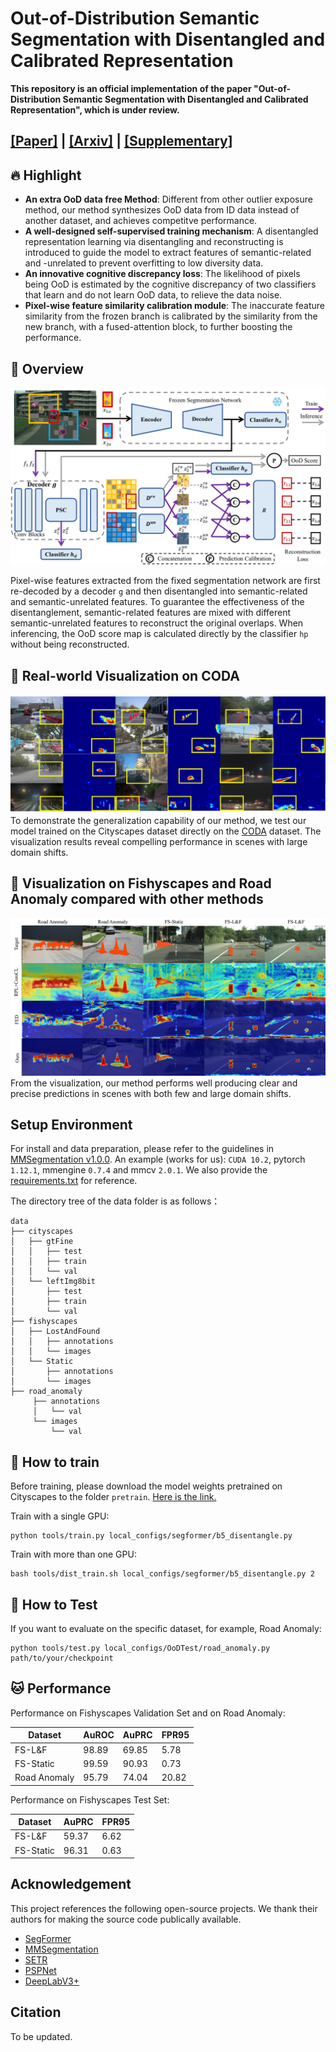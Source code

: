 # Out-of-Distribution Semantic Segmentation with Disentangled and Calibrated Representation

**This repository is an official implementation of the paper "Out-of-Distribution Semantic Segmentation with Disentangled and Calibrated Representation", which is under review.** 

## [\[Paper\]](https://github.com/WanMotion ) | [\[Arxiv\]](https://github.com/WanMotion ) | [\[Supplementary\]](https://github.com/WanMotion)

## :fire: Highlight
- **An extra OoD data free Method**: Different from other outlier exposure method, our method synthesizes OoD data from ID data instead of another dataset, and achieves competitve performance.
- **A well-designed self-supervised training mechanism**: A disentangled representation learning via disentangling and reconstructing is introduced to guide the model to extract features of semantic-related and -unrelated to prevent overfitting to low diversity data.
- **An innovative cognitive discrepancy loss**: The likelihood of pixels being OoD is estimated by the cognitive discrepancy of two classifiers that learn and do not learn OoD data, to relieve the data noise.
- **Pixel-wise feature similarity calibration module**: The inaccurate feature similarity from the frozen branch is calibrated by the similarity from the new branch, with a fused-attention block, to further boosting the performance.

## :crown: Overview
![](figures/pipeline.png "An overview of the basic architecture of our proposed method.")

Pixel-wise features extracted from the fixed segmentation network are first re-decoded by a decoder `g` and then disentangled into semantic-related and semantic-unrelated features. 
To guarantee the effectiveness of the disentanglement, semantic-related features are mixed with different semantic-unrelated features to reconstruct the original overlaps. 
When inferencing, the OoD score map is calculated directly by the classifier `hp` without being reconstructed. 

## :art: Real-world Visualization on CODA
![](figures/coda.png "We visualize the predictions on a more complicated dataset named CODA")
To demonstrate the generalization capability of our method, we test our model trained on the Cityscapes dataset directly on the [CODA](https://coda-dataset.github.io/ "CODA") dataset. The visualization results reveal compelling performance in scenes with large domain shifts.


## :art: Visualization on Fishyscapes and Road Anomaly compared with other methods
![](figures/results.png "")
From the visualization, our method performs well producing clear and precise predictions in scenes with both few and large domain shifts.


## Setup Environment
For install and data preparation, please refer to the guidelines in [MMSegmentation v1.0.0](https://github.com/open-mmlab/mmsegmentation/tree/v1.0.0 "MMSegmentation").
An example (works for us): `CUDA 10.2`, pytorch `1.12.1`, mmengine `0.7.4` and mmcv `2.0.1`. We also provide the [requirements.txt](./requirements.txt) for reference.

The directory tree of the data folder is as follows：

```
data
├── cityscapes
│   ├── gtFine
│   │   ├── test
│   │   ├── train
│   │   └── val
│   └── leftImg8bit
│       ├── test
│       ├── train
│       └── val
├── fishyscapes
│   ├── LostAndFound
│   │   ├── annotations
│   │   └── images
│   └── Static
│       ├── annotations
│       └── images
├── road_anomaly
     ├── annotations
     │   └── val
     └── images
         └── val
```

## :dart: How to train
Before training, please download the model weights pretrained on Cityscapes to the folder `pretrain`. [Here is the link.](https://github.com/open-mmlab/mmsegmentation/tree/v1.0.0/configs/segformer )

Train with a single GPU:
```shell
python tools/train.py local_configs/segformer/b5_disentangle.py
```
Train with more than one GPU:
```shell
bash tools/dist_train.sh local_configs/segformer/b5_disentangle.py 2
```
## :dart: How to Test
If you want to evaluate on the specific dataset, for example, Road Anomaly:
```shell
python tools/test.py local_configs/OoDTest/road_anomaly.py path/to/your/checkpoint
```

## :cat: Performance

Performance on Fishyscapes Validation Set and on Road Anomaly:

| **Dataset**  | **AuROC** | **AuPRC** | **FPR95** |
|--------------|-----------|-----------|-----------|
| FS-L&F       | 98.89     | 69.85     | 5.78      |
| FS-Static    | 99.59     | 90.93     | 0.73      |
| Road Anomaly | 95.79     | 74.04     | 20.82     |

Performance on Fishyscapes Test Set:

| **Dataset** | **AuPRC** | **FPR95** |
|-------------|-----------|-----------|
| FS-L&F      | 59.37     | 6.62      |
| FS-Static   | 96.31     | 0.63      |


## Acknowledgement
This project references the following open-source projects. 
We thank their authors for making the source code publically available.
- [SegFormer](https://github.com/NVlabs/SegFormer)
- [MMSegmentation](https://github.com/open-mmlab/mmsegmentation)
- [SETR](https://github.com/fudan-zvg/SETR)
- [PSPNet](https://github.com/hszhao/PSPNet)
- [DeepLabV3+](https://github.com/tensorflow/models/tree/master/research/deeplab)

## Citation
To be updated.
